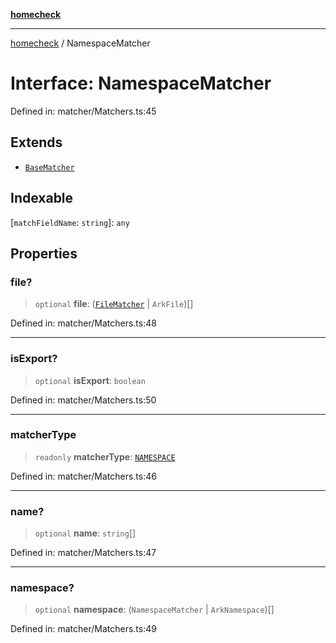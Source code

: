 [**homecheck**](../README.md)

***

[homecheck](../globals.md) / NamespaceMatcher

# Interface: NamespaceMatcher

Defined in: matcher/Matchers.ts:45

## Extends

- [`BaseMatcher`](BaseMatcher.md)

## Indexable

\[`matchFieldName`: `string`\]: `any`

## Properties

### file?

> `optional` **file**: ([`FileMatcher`](FileMatcher.md) \| `ArkFile`)[]

Defined in: matcher/Matchers.ts:48

***

### isExport?

> `optional` **isExport**: `boolean`

Defined in: matcher/Matchers.ts:50

***

### matcherType

> `readonly` **matcherType**: [`NAMESPACE`](../enumerations/MatcherTypes.md#namespace)

Defined in: matcher/Matchers.ts:46

***

### name?

> `optional` **name**: `string`[]

Defined in: matcher/Matchers.ts:47

***

### namespace?

> `optional` **namespace**: (`NamespaceMatcher` \| `ArkNamespace`)[]

Defined in: matcher/Matchers.ts:49
